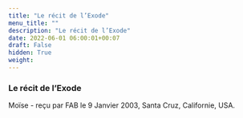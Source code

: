 ```yaml
---
title: "Le récit de l’Exode"
menu_title: ""
description: "Le récit de l’Exode"
date: 2022-06-01 06:00:01+00:07
draft: False
hidden: True
weight:
---
```

### Le récit de l’Exode

Moïse - reçu par FAB le 9 Janvier 2003, Santa Cruz, Californie, USA.



